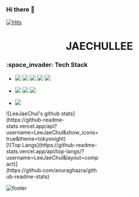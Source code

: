 ### Hi there 👋 




[![Hits](https://hits.seeyoufarm.com/api/count/incr/badge.svg?url=https%3A%2F%2Fgithub.com%2FLeeJaeChul%2Fhit-counter&count_bg=%23FFE300&title_bg=%23003BFF&icon=aiqfome.svg&icon_color=%23E7E7E7&title=hits&edge_flat=false)](https://hits.seeyoufarm.com)

<h1 align="center" font-weight: 800>JAECHULLEE</h1>


<h3 font-weight:700> :space_invader: Tech Stack </h3>

* <div>
  <img src="https://img.shields.io/badge/React-61DAFB?style=flat-square&logo=React&logoColor=white"/>
  <img src="https://img.shields.io/badge/JavaScript-F7DF1E?style=flat-square&logo=JavaScript&logoColor=white"/>
  <img src="https://img.shields.io/badge/TypeScript-007ACC?style=flat-square&logo=TypeScript&logoColor=white"/>
  <img src="https://img.shields.io/badge/CSS3-1572B6?style=flat-square&logo=CSS3&logoColor=white"/>
  <img src="https://img.shields.io/badge/Sass-CC6699?style=flat-square&logo=Sass&logoColor=white"/>
</div>

* <div>
  <img src="https://img.shields.io/badge/Node.js-339933?style=flat-square&logo=Node.js&logoColor=white"/>
  <img src="https://img.shields.io/badge/Java-007396?style=flat-square&logo=Java&logoColor=white"/>
  <img src="https://img.shields.io/badge/Spring-6DB33F?style=flat-square&logo=Spring&logoColor=white"/>
</div>

* <div>
  <img src="https://img.shields.io/badge/MySQL-4479A1?style=flat-square&logo=MySQL&logoColor=white"/>
</div>

<div style="width:50%;">
  ![LeeJaeChul's github stats](https://github-readme-stats.vercel.app/api?username=LeeJaeChul&show_icons=true&theme=tokyonight)
</div>
<div style="width:50%;">
  [![Top Langs](https://github-readme-stats.vercel.app/api/top-langs/?username=LeeJaeChul&layout=compact)](https://github.com/anuraghazra/github-readme-stats)
</div>







![footer](https://capsule-render.vercel.app/api?type=wave&color=auto&height=150&section=footer&text=&fontSize=30)

